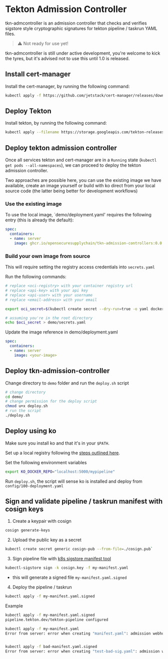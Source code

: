 # Tekton Admission Controller

tkn-admcontroller is an admission controller that checks and verifies sigstore style cryptographic signatures for
tekton pipeline / taskrun YAML files.

> :warning: Not ready for use yet!

tkn-admcontroller is still under active development, you're welcome to kick the tyres, but it's
advised not to use this until 1.0 is released.

## Install cert-manager
 
Install the cert-manager, by running the following command:

```bash
kubectl apply -f https://github.com/jetstack/cert-manager/releases/download/v1.5.3/cert-manager.yaml
```

## Deploy Tekton

Install tekton, by running the following command:

```bash
kubectl apply --filename https://storage.googleapis.com/tekton-releases/pipeline/latest/release.yaml
```

## Deploy tekton admission controller

Once all services tekton and cert-manager are in a `Running` state (`kubectl get pods --all-namespaces`), we can
proceed to deploy the tekton admission controller.

Two approaches are possible here, you can use the existing image we have available, create an image yourself or build
with ko direct from your local source code (the latter being better for development workflows)

### Use the existing image

To use the local image, `demo/deployment.yaml' requires the following entry (this is already the default):

```yaml
spec:
  containers:
  - name: server
    image: ghcr.io/opensecuresupplychain/tkn-admission-controllers:0.0.2
```

### Build your own image from source

This will require setting the registry access credentials into `secrets.yaml`

Run the following commands:

   ```bash
   # replace <oci-registry> with your container registry url
   # replace <api-key> with your api key
   # replace <api-user> with your username
   # replace <email-address> with your email

   export oci_secret=$(kubectl create secret --dry-run=true -o yaml docker-registry registry-key --docker-server=<oci-registry> --docker-password=<api-key> --docker-username=<api-user> --docker-email=<email-address>)

   # assuming you're in the root directory
   echo $oci_secret > demo/secrets.yaml
   ```
Update the image reference in demo/deployment.yaml

```yaml
spec:
  containers:
  - name: server
    image: <your-image>

```
## Deploy tkn-admission-controller

Change directory to `demo` folder and run the `deploy.sh` script

   ```bash
   # change directory
   cd demo/
   # change permission for the deploy script
   chmod u+x deploy.sh
   # run the script
   ./deploy.sh
   ```

## Deploy using ko

Make sure you install ko and that it's in your `$PATH`.

Set up a local registry following the [steps outlined here](https://kind.sigs.k8s.io/docs/user/local-registry/).

Set the following environment variables

```bash
export KO_DOCKER_REPO="localhost:5000/mypipeline" 
```

Run `deploy.sh`, the script will sense ko is installed and deploy from `config/100-deployment.yaml`

## Sign and validate pipeline / taskrun manifest with cosign keys

1. Create a keypair with cosign

```bash
cosign generate-keys
```

2. Upload the public key as a secret

```bash
kubectl create secret generic cosign-pub --from-file=./cosign.pub`
```

3. Sign pipeline file with [k8s sigstore manifest tool](https://github.com/sigstore/k8s-manifest-sigstore)

```bash
kubectl-sigstore sign -k cosign.key -f my-manifest.yaml
```

* this will generate a signed file `my-manifest.yaml.signed`

4. Deploy the pipeline / taskrun

```bash
kubectl apply -f my-manifest.yaml.signed
```

Example

```bash
kubectl apply -f my-manifest.yaml.signed
pipeline.tekton.dev/tekton-pipeline configured

kubectl apply -f my-manifest.yaml
Error from server: error when creating "manifest.yaml": admission webhook "pipeline-validation.default.svc" denied the request: signature or message annotation not found


kubectl apply -f bad-manifest.yaml.signed
Error from server: error when creating "test-bad-sig.yaml": admission webhook "pipeline-validation.default.svc" denied the request: Signature validation failed

```
